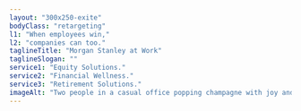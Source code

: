 ```yaml
---
layout: "300x250-exite"
bodyClass: "retargeting"
l1: "When employees win,"
l2: "companies can too."
taglineTitle: "Morgan Stanley at Work"
taglineSlogan: ""
service1: "Equity Solutions."
service2: "Financial Wellness."
service3: "Retirement Solutions."
imageAlt: "Two people in a casual office popping champagne with joy and excitement."
---
```

